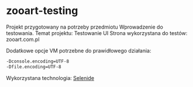 # zooart-testing

Projekt przygotowany na potrzeby przedmiotu Wprowadzenie do testowania.
Temat projektu: Testowanie UI
Strona wykorzystana do testów: zooart.com.pl

Dodatkowe opcje VM potrzebne do prawidłowego działania:
```sh
-Dconsole.encoding=UTF-8
-Dfile.encoding=UTF-8
```

Wykorzystana technologia:
[Selenide]


  [Selenide]:<https://selenide.org/>

